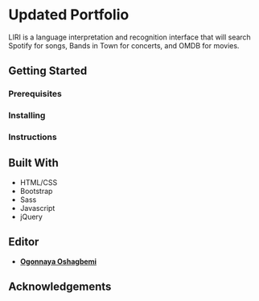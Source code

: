 # Updated Portfolio
LIRI is a language interpretation and recognition interface that will search Spotify for songs, Bands in Town for concerts, and OMDB for movies.

## Getting Started

### Prerequisites

### Installing

### Instructions

## Built With
* HTML/CSS
* Bootstrap
* Sass
* Javascript
* jQuery

## Editor
* **[Ogonnaya Oshagbemi](https://github.com/PurpleBooth)**

## Acknowledgements
